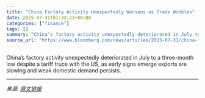 ```yaml
---
title: "China Factory Activity Unexpectedly Worsens as Trade Wobbles"
date: 2025-07-31T01:33:23+08:00
categories: ["finance"]
tags: []
summary: "China’s factory activity unexpectedly deteriorated in July to a three-month low despite a tariff truce with the US, as early signs emerge exports are slowing and weak domestic demand persists."
source_url: "https://www.bloomberg.com/news/articles/2025-07-31/china-factory-activity-worsens-as-exports-show-signs-of-slowing"
---
```


China’s factory activity unexpectedly deteriorated in July to a three-month low despite a tariff truce with the US, as early signs emerge exports are slowing and weak domestic demand persists.

---

*来源: [原文链接](https://www.bloomberg.com/news/articles/2025-07-31/china-factory-activity-worsens-as-exports-show-signs-of-slowing)*
